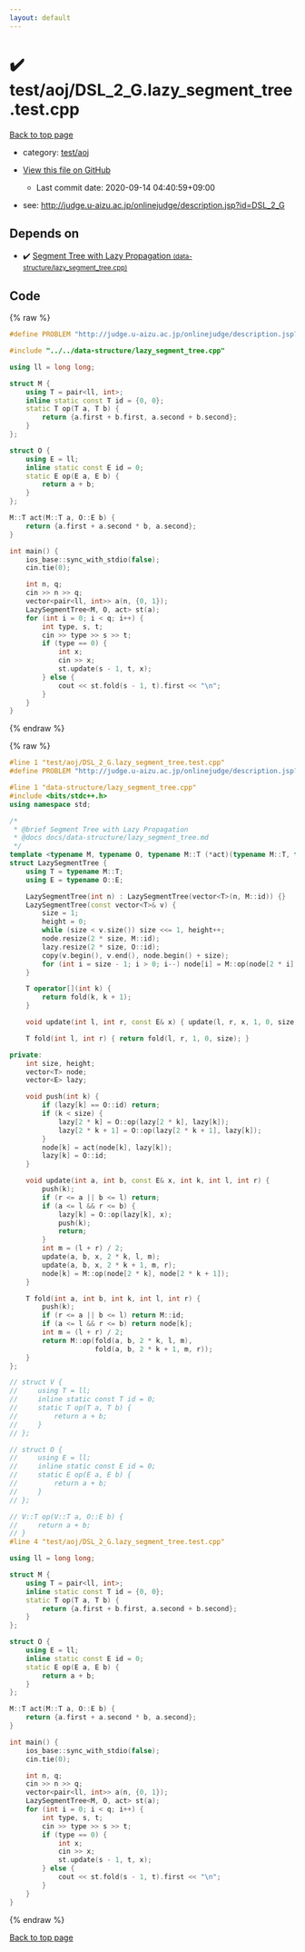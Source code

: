 ```yaml
---
layout: default
---
```


<!-- mathjax config similar to math.stackexchange -->
<script type="text/javascript" async
  src="https://cdnjs.cloudflare.com/ajax/libs/mathjax/2.7.5/MathJax.js?config=TeX-MML-AM_CHTML">
</script>
<script type="text/x-mathjax-config">
  MathJax.Hub.Config({
    TeX: { equationNumbers: { autoNumber: "AMS" }},
    tex2jax: {
      inlineMath: [ ['$','$'] ],
      processEscapes: true
    },
    "HTML-CSS": { matchFontHeight: false },
    displayAlign: "left",
    displayIndent: "2em"
  });
</script>

<script type="text/javascript" src="https://cdnjs.cloudflare.com/ajax/libs/jquery/3.4.1/jquery.min.js"></script>
<script src="https://cdn.jsdelivr.net/npm/jquery-balloon-js@1.1.2/jquery.balloon.min.js" integrity="sha256-ZEYs9VrgAeNuPvs15E39OsyOJaIkXEEt10fzxJ20+2I=" crossorigin="anonymous"></script>
<script type="text/javascript" src="../../../assets/js/copy-button.js"></script>
<link rel="stylesheet" href="../../../assets/css/copy-button.css" />


# :heavy_check_mark: test/aoj/DSL_2_G.lazy_segment_tree.test.cpp

<a href="../../../index.html">Back to top page</a>

* category: <a href="../../../index.html#0d0c91c0cca30af9c1c9faef0cf04aa9">test/aoj</a>
* <a href="{{ site.github.repository_url }}/blob/master/test/aoj/DSL_2_G.lazy_segment_tree.test.cpp">View this file on GitHub</a>
    - Last commit date: 2020-09-14 04:40:59+09:00


* see: <a href="http://judge.u-aizu.ac.jp/onlinejudge/description.jsp?id=DSL_2_G">http://judge.u-aizu.ac.jp/onlinejudge/description.jsp?id=DSL_2_G</a>


## Depends on

* :heavy_check_mark: <a href="../../../library/data-structure/lazy_segment_tree.cpp.html">Segment Tree with Lazy Propagation <small>(data-structure/lazy_segment_tree.cpp)</small></a>


## Code

<a id="unbundled"></a>
{% raw %}
```cpp
#define PROBLEM "http://judge.u-aizu.ac.jp/onlinejudge/description.jsp?id=DSL_2_G"

#include "../../data-structure/lazy_segment_tree.cpp"

using ll = long long;

struct M {
    using T = pair<ll, int>;
    inline static const T id = {0, 0};
    static T op(T a, T b) {
        return {a.first + b.first, a.second + b.second};
    }
};

struct O {
    using E = ll;
    inline static const E id = 0;
    static E op(E a, E b) {
        return a + b;
    }
};

M::T act(M::T a, O::E b) {
    return {a.first + a.second * b, a.second};
}

int main() {
    ios_base::sync_with_stdio(false);
    cin.tie(0);

    int n, q;
    cin >> n >> q;
    vector<pair<ll, int>> a(n, {0, 1});
    LazySegmentTree<M, O, act> st(a);
    for (int i = 0; i < q; i++) {
        int type, s, t;
        cin >> type >> s >> t;
        if (type == 0) {
            int x;
            cin >> x;
            st.update(s - 1, t, x);
        } else {
            cout << st.fold(s - 1, t).first << "\n";
        }
    }
}
```
{% endraw %}

<a id="bundled"></a>
{% raw %}
```cpp
#line 1 "test/aoj/DSL_2_G.lazy_segment_tree.test.cpp"
#define PROBLEM "http://judge.u-aizu.ac.jp/onlinejudge/description.jsp?id=DSL_2_G"

#line 1 "data-structure/lazy_segment_tree.cpp"
#include <bits/stdc++.h>
using namespace std;

/*
 * @brief Segment Tree with Lazy Propagation
 * @docs docs/data-structure/lazy_segment_tree.md
 */
template <typename M, typename O, typename M::T (*act)(typename M::T, typename O::E)>
struct LazySegmentTree {
    using T = typename M::T;
    using E = typename O::E;

    LazySegmentTree(int n) : LazySegmentTree(vector<T>(n, M::id)) {}
    LazySegmentTree(const vector<T>& v) {
        size = 1;
        height = 0;
        while (size < v.size()) size <<= 1, height++;
        node.resize(2 * size, M::id);
        lazy.resize(2 * size, O::id);
        copy(v.begin(), v.end(), node.begin() + size);
        for (int i = size - 1; i > 0; i--) node[i] = M::op(node[2 * i], node[2 * i + 1]);
    }

    T operator[](int k) {
        return fold(k, k + 1);
    }

    void update(int l, int r, const E& x) { update(l, r, x, 1, 0, size); }

    T fold(int l, int r) { return fold(l, r, 1, 0, size); }

private:
    int size, height;
    vector<T> node;
    vector<E> lazy;

    void push(int k) {
        if (lazy[k] == O::id) return;
        if (k < size) {
            lazy[2 * k] = O::op(lazy[2 * k], lazy[k]);
            lazy[2 * k + 1] = O::op(lazy[2 * k + 1], lazy[k]);
        }
        node[k] = act(node[k], lazy[k]);
        lazy[k] = O::id;
    }

    void update(int a, int b, const E& x, int k, int l, int r) {
        push(k);
        if (r <= a || b <= l) return;
        if (a <= l && r <= b) {
            lazy[k] = O::op(lazy[k], x);
            push(k);
            return;
        }
        int m = (l + r) / 2;
        update(a, b, x, 2 * k, l, m);
        update(a, b, x, 2 * k + 1, m, r);
        node[k] = M::op(node[2 * k], node[2 * k + 1]);
    }

    T fold(int a, int b, int k, int l, int r) {
        push(k);
        if (r <= a || b <= l) return M::id;
        if (a <= l && r <= b) return node[k];
        int m = (l + r) / 2;
        return M::op(fold(a, b, 2 * k, l, m),
                     fold(a, b, 2 * k + 1, m, r));
    }
};

// struct V {
//     using T = ll;
//     inline static const T id = 0;
//     static T op(T a, T b) {
//         return a + b;
//     }
// };

// struct O {
//     using E = ll;
//     inline static const E id = 0;
//     static E op(E a, E b) {
//         return a + b;
//     }
// };

// V::T op(V::T a, O::E b) {
//     return a + b;
// }
#line 4 "test/aoj/DSL_2_G.lazy_segment_tree.test.cpp"

using ll = long long;

struct M {
    using T = pair<ll, int>;
    inline static const T id = {0, 0};
    static T op(T a, T b) {
        return {a.first + b.first, a.second + b.second};
    }
};

struct O {
    using E = ll;
    inline static const E id = 0;
    static E op(E a, E b) {
        return a + b;
    }
};

M::T act(M::T a, O::E b) {
    return {a.first + a.second * b, a.second};
}

int main() {
    ios_base::sync_with_stdio(false);
    cin.tie(0);

    int n, q;
    cin >> n >> q;
    vector<pair<ll, int>> a(n, {0, 1});
    LazySegmentTree<M, O, act> st(a);
    for (int i = 0; i < q; i++) {
        int type, s, t;
        cin >> type >> s >> t;
        if (type == 0) {
            int x;
            cin >> x;
            st.update(s - 1, t, x);
        } else {
            cout << st.fold(s - 1, t).first << "\n";
        }
    }
}

```
{% endraw %}

<a href="../../../index.html">Back to top page</a>


